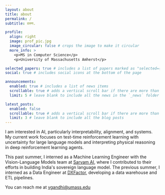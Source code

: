 ```yaml
---
layout: about
title: about
permalink: /
subtitle: वरुण.

profile:
  align: right
  image: prof_pic.jpg
  image_circular: false # crops the image to make it circular
  more_info: >
    <p>MS in Computer Science</p>
    <p>University of Massachusetts Amherst</p>

selected_papers: true # includes a list of papers marked as "selected={true}"
social: true # includes social icons at the bottom of the page

announcements:
  enabled: true # includes a list of news items
  scrollable: true # adds a vertical scroll bar if there are more than 3 news items
  limit: 5 # leave blank to include all the news in the `_news` folder

latest_posts:
  enabled: false
  scrollable: true # adds a vertical scroll bar if there are more than 3 new posts items
  limit: 3 # leave blank to include all the blog posts
---
```


I am interested in AI, particularly interpretability, alignment, and systems. My current work focuses on test-time reinforcement learning with uncertainty for large language models and interpreting physical reasoning in deep reinforcement learning agents.

This past summer, I interned as a Machine Learning Engineer with the Vision-Language Models team at [Sarvam AI](https://www.sarvam.ai/), where I contributed to their efforts in building India's sovereign language model. The previous summer, I interned as a Data Engineer at [DXFactor](https://dxfactor.com/), developing a data warehouse and ETL pipelines.

You can reach me at [vgandhi@umass.edu](vgandhi@umass.edu)
